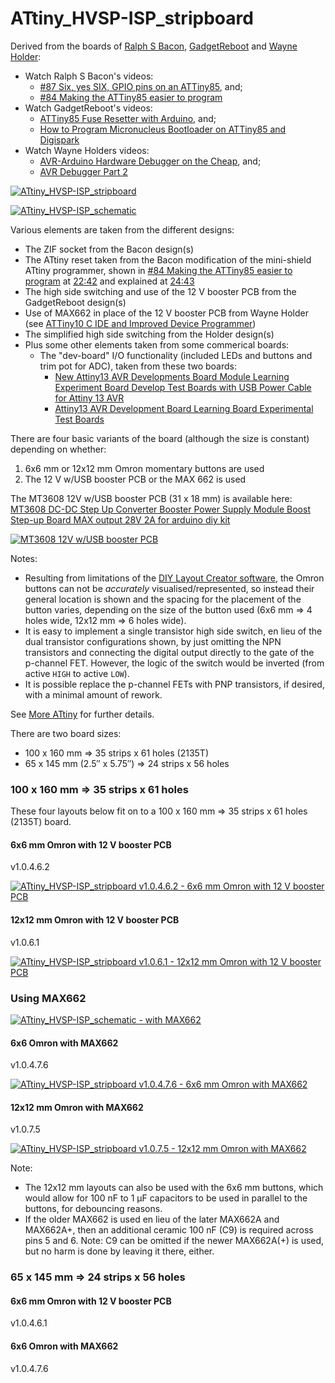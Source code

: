 # ATtiny_HVSP-ISP_stripboard

Derived from the boards of [Ralph S Bacon](https://github.com/RalphBacon), [GadgetReboot](https://github.com/GadgetReboot) and [Wayne Holder](https://github.com/wholder):

- Watch Ralph S Bacon's videos: 
  - [#87 Six, yes SIX, GPIO pins on an ATTiny85](https://www.youtube.com/watch?v=yAT_TdD6nL0), and;
  -  [#84 Making the ATTiny85 easier to program](https://www.youtube.com/watch?v=HJ4mhXv-MXo)
- Watch GadgetReboot's videos: 
  - [ATTiny85 Fuse Resetter with Arduino](https://www.youtube.com/watch?v=JskwC4bhgx4), and;
  -  [How to Program Micronucleus Bootloader on ATTiny85 and Digispark](https://www.youtube.com/watch?v=RlscDz5JCcI&list=RDCMUCwiKHTegfDe33K5wnmyULog&index=4)
- Watch Wayne Holders videos:
  - [AVR-Arduino Hardware Debugger on the Cheap](https://www.youtube.com/watch?v=kI_Z78a_0y0), and; 
  - [AVR Debugger Part 2](https://www.youtube.com/watch?v=F1202b0l5DA)

[![ATtiny_HVSP-ISP_stripboard][1]][1]

[![ATtiny_HVSP-ISP_schematic][6]][6]

Various elements are taken from the different designs:
- The ZIF socket from the Bacon design(s)
- The ATtiny reset taken from the Bacon modification of the mini-shield ATtiny programmer, shown in [#84 Making the ATTiny85 easier to program](https://www.youtube.com/watch?v=HJ4mhXv-MXo) at [22:42](https://www.youtube.com/watch?v=HJ4mhXv-MXo&t=1362s) and explained at [24:43](https://www.youtube.com/watch?v=HJ4mhXv-MXo&t=1483s)
- The high side switching and use of the 12 V booster PCB from the GadgetReboot design(s)
- Use of MAX662 in place of the 12 V booster PCB from Wayne Holder (see [ATTiny10 C IDE and Improved Device Programmer](https://sites.google.com/site/wayneholder/attiny10-c-ide-and-improved-device-programmer))
- The simplified high side switching from the Holder design(s)
- Plus some other elements taken from some commerical boards:
  - The "dev-board" I/O functionality (included LEDs and buttons and trim pot for ADC), taken from these two boards:
     - [New Attiny13 AVR Developments Board Module Learning Experiment Board Develop Test Boards with USB Power Cable for Attiny 13 AVR](https://www.aliexpress.com/item/1005002801247155.html?spm=a2g0o.productlist.main.1.55c67a5eZb77Wy&algo_pvid=2a8ca812-60f9-4822-b005-fc71373366a5&algo_exp_id=2a8ca812-60f9-4822-b005-fc71373366a5-0&pdp_npi=3%40dis%21GBP%214.23%213.81%21%21%21%21%21%402100b69816848452643623796d0788%2112000022251128135%21sea%21UK%21840970582&curPageLogUid=wQBA2SYfNF9K)
     - [Attiny13 AVR Development Board Learning Board Experimental Test Boards](https://www.aliexpress.com/item/32813240677.html?spm=a2g0o.productlist.main.11.55c67a5eae9WTW&algo_pvid=2a8ca812-60f9-4822-b005-fc71373366a5&algo_exp_id=2a8ca812-60f9-4822-b005-fc71373366a5-5&pdp_npi=3%40dis%21GBP%213.36%213.36%21%21%21%21%21%402100b69816848452643623796d0788%2164617970276%21sea%21UK%21840970582&curPageLogUid=9LjSDDicM1P4)

There are four basic variants of the board (although the size is constant) depending on whether:

1. 6x6 mm or 12x12 mm Omron momentary buttons are used 
2. The 12 V w/USB booster PCB or the MAX 662 is used

The MT3608 12V w/USB booster PCB (31 x 18 mm) is available here: [MT3608 DC-DC Step Up Converter Booster Power Supply Module Boost Step-up Board MAX output 28V 2A for arduino diy kit](https://www.aliexpress.com/item/1005001622010062.html?spm=a2g0o.productlist.main.9.568ac43d7kAbTn&algo_pvid=59d1f14d-ccaf-45ca-8d25-ea006181c474&aem_p4p_detail=20230514025002602703329491940009021591&algo_exp_id=59d1f14d-ccaf-45ca-8d25-ea006181c474-4&pdp_npi=3%40dis%21GBP%210.38%210.31%21%21%21%21%21%402100bb6416840578020693389d077e%2112000016846842843%21sea%21UK%21840970582&curPageLogUid=uKbZ08D7oXeC&ad_pvid=20230514025002602703329491940009021591_1&ad_pvid=20230514025002602703329491940009021591_1)

[![MT3608 12V w/USB booster PCB][8]][8]

Notes:
- Resulting from limitations of the [DIY Layout Creator software](https://github.com/bancika/diy-layout-creator), the Omron buttons can not be *accurately* visualised/represented, so instead their general location is shown and the spacing for the placement of the button varies, depending on the size of the button used (6x6 mm => 4 holes wide, 12x12 mm => 6 holes wide).
- It is  easy to implement a single transistor high side switch, en lieu of the dual transistor configurations shown, by just omitting the NPN transistors and connecting the digital output directly to the gate of the p-channel FET. However, the logic of the switch would be inverted (from active `HIGH` to active `LOW`).
- It is possible replace the p-channel FETs with PNP transistors, if desired, with a minimal amount of rework.

See [More ATtiny](https://gr33nonline.wordpress.com/2023/05/12/more-attiny/) for further details.

There are two board sizes:
- 100 x 160 mm => 35 strips x 61 holes (2135T)
- 65 x 145 mm (2.5″ x 5.75″) => 24 strips x 56 holes

### 100 x 160 mm => 35 strips x 61 holes

These four layouts below fit on to a 100 x 160 mm => 35 strips x 61 holes (2135T) board. 

#### 6x6 mm Omron with 12 V booster PCB

v1.0.4.6.2

[![ATtiny_HVSP-ISP_stripboard v1.0.4.6.2 - 6x6 mm Omron with 12 V booster PCB][2]][2]

#### 12x12 mm Omron with 12 V booster PCB

v1.0.6.1

[![ATtiny_HVSP-ISP_stripboard v1.0.6.1 - 12x12 mm Omron with 12 V booster PCB][3]][3]

### Using MAX662

[![ATtiny_HVSP-ISP_schematic - with MAX662][7]][7]

#### 6x6 Omron with MAX662

v1.0.4.7.6

[![ATtiny_HVSP-ISP_stripboard v1.0.4.7.6 - 6x6 mm Omron with MAX662][4]][4]

#### 12x12 mm Omron with MAX662

v1.0.7.5

[![ATtiny_HVSP-ISP_stripboard v1.0.7.5 - 12x12 mm Omron with MAX662][5]][5]

  [1]: https://github.com/greenonline/ATtiny_HVSP-ISP_stripboard/blob/main/DIYLC_files/Dual_ISP_HVSP_ATtiny_symmetry_shorter_v0.0.png "ATtiny_HVSP-ISP_stripboard"
  [2]: https://github.com/greenonline/ATtiny_HVSP-ISP_stripboard/blob/main/DIYLC_files/Dual_HVSP_ATtiny_v1.0.4.6.2.png  "ATtiny_HVSP-ISP_stripboard v1.0.4.6.2 - 6x6 mm Omron with 12 V booster PCB"
  [3]: https://github.com/greenonline/ATtiny_HVSP-ISP_stripboard/blob/main/DIYLC_files/Dual_HVSP_ATtiny_v1.0.6.1.png  "ATtiny_HVSP-ISP_stripboard v1.0.6.1 - 6x6 mm Omron with 12 V booster PCB"
  [6]: https://github.com/greenonline/ATtiny_HVSP-ISP_stripboard/blob/main/KiCAD_files/ATtiny_Dual_HVSP_ISP_Programmer/ATtiny_Dual_HVSP_ISP_Programmer.png "ATtiny_HVSP-ISP_schematic"
  [4]: https://github.com/greenonline/ATtiny_HVSP-ISP_stripboard/blob/main/DIYLC_files/Dual_HVSP_ATtiny_v1.0.4.7.6.png "ATtiny_HVSP-ISP_stripboard v1.0.4.7.6 - 6x6 mm Omron with MAX662"
  [5]: https://github.com/greenonline/ATtiny_HVSP-ISP_stripboard/blob/main/DIYLC_files/Dual_HVSP_ATtiny_v1.0.7.5.png "ATtiny_HVSP-ISP_stripboard v1.0.7.5 - 12x12 mm Omron with MAX662"
  [7]: https://github.com/greenonline/ATtiny_HVSP-ISP_stripboard/blob/main/KiCAD_files/ATtiny_Dual_HVSP_ISP_Programmer_with_MAX662A(+)/ATtiny_Dual_HVSP_ISP_Programmer_with_MAX662.png "ATtiny_HVSP-ISP_schematic - with MAX662"
  [8]: https://gr33nonline3.files.wordpress.com/2023/02/mt3608-dc-dc-step-up-converter-booster.png "MT3608 12V w/USB booster PCB"

Note:

- The 12x12 mm layouts can also be used with the 6x6 mm buttons, which would allow for 100 nF to 1 µF capacitors to be used in parallel to the buttons, for debouncing reasons.
- If the older MAX662 is used en lieu of the later MAX662A and MAX662A+, then an additional ceramic 100 nF (C9) is required across pins 5 and 6. Note: C9 can be omitted if the newer MAX662A(+) is used, but no harm is done by leaving it there, either.

### 65 x 145 mm => 24 strips x 56 holes

#### 6x6 mm Omron with 12 V booster PCB

v1.0.4.6.1

#### 6x6 Omron with MAX662

v1.0.4.7.6
